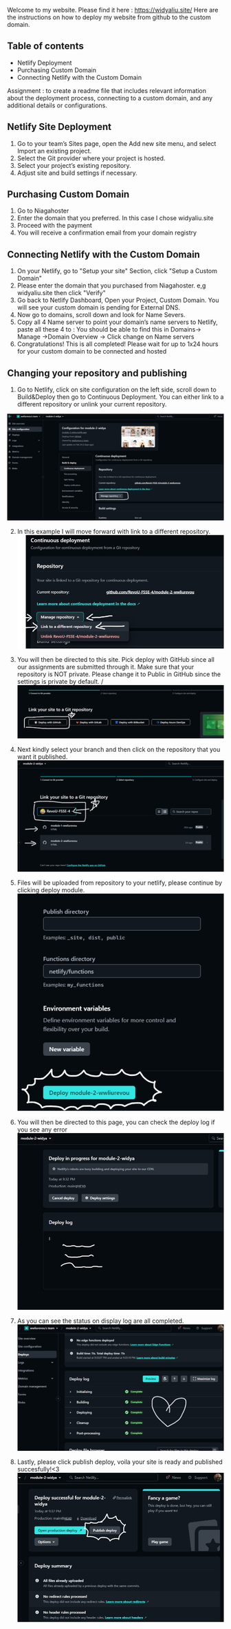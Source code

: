 Welcome to my website.
Please find it here : https://widyaliu.site/
Here are the instructions on how to deploy my website from github to the custom domain.

## Table of contents

-  Netlify Deployment
-  Purchasing Custom Domain
-  Connecting Netlify with the Custom Domain

Assignment : to create a readme file that includes relevant information about the deployment process, connecting to a custom domain, and any additional details or configurations.

## Netlify Site Deployment

1. Go to your team’s Sites page, open the Add new site menu, and select Import an existing project.
2. Select the Git provider where your project is hosted.
3. Select your project’s existing repository.
4. Adjust site and build settings if necessary.

## Purchasing Custom Domain
1. Go to Niagahoster
2. Enter the domain that you preferred. In this case I chose widyaliu.site
3. Proceed with the payment
4. You will receive a confirmation email from your domain registry

## Connecting Netlify with the Custom Domain
1. On your Netlify, go to "Setup your site" Section, click "Setup a Custom Domain"
2. Please enter the domain that you purchased from Niagahoster. e,g widyaliu.site then click "Verify"
3. Go back to Netlify Dashboard, Open your Project, Custom Domain. You will see your custom domain is pending for External DNS.
4. Now go to domains, scroll down and look for Name Severs.
5. Copy all 4 Name server to point your domain’s name servers to Netlify, paste all these 4 to :
You should be able to find this in Domains-> Manage ->Domain Overview -> Click change on Name servers
6. Congratulations! This is all completed! Please wait for up to 1x24 hours for your custom domain to be connected and hosted

## Changing your repository and publishing 

1. Go to Netlify, click on site configuration on the left side, scroll down to Build&Deploy then go to Continuous Deployment.
You can either link to a different repository or unlink your current repository.

![alt text](https://github.com/RevoU-FSSE-4/module-2-wwliurevou/blob/main/asset/manage%20repository.png)

2. In this example I will move forward with link to a different repository.
![alt text](https://github.com/RevoU-FSSE-4/module-2-wwliurevou/blob/main/asset/linktodifferent.png)

3. You will then be directed to this site. Pick deploy with GitHub since all our assignments are submitted through it.
Make sure that your repository is NOT private. Please change it to Public in GitHub since the settings is private by default. /
![alt text](https://github.com/RevoU-FSSE-4/module-2-wwliurevou/blob/main/asset/deploywithgithub.png)

4. Next kindly select your branch and then click on the repository that you want it published.
![alt text](https://github.com/RevoU-FSSE-4/module-2-wwliurevou/blob/main/asset/chooserep.png)

5. Files will be uploaded from repository to your netlify, please continue by clicking deploy module.
![alt text](https://github.com/RevoU-FSSE-4/module-2-wwliurevou/blob/main/asset/deploy.png)

6. You will then be directed to this page, you can check the deploy log if you see any error
![alt text](https://github.com/RevoU-FSSE-4/module-2-wwliurevou/blob/main/asset/deploylog.png)

7. As you can see the status on display log are all completed.
![alt text](https://github.com/RevoU-FSSE-4/module-2-wwliurevou/blob/main/asset/deploycompleted.png)

8. Lastly, please click publish deploy, voila your site is ready and published succesfully!<3
![alt text](https://github.com/RevoU-FSSE-4/module-2-wwliurevou/blob/main/asset/publishdeploy.png)
